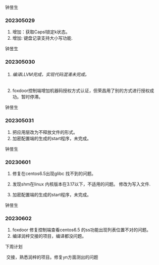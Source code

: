 钟昱生

### 202305029

1. 增加：获取Capsl锁定k状态。
2. 增加: 键盘记录支持大小写功能.

钟昱生

### 202305030

1. ###### 编译LLVM完成，实现代码混淆未完成。

2. foxdoor控制端增加机器码授权方式认证，但荣昌用了别的方式进行授权成功。暂时停滞。

钟昱生

### 202305031

1. 把应用层改为不释放文件的形式。
2. 加密配置端的生成的start程序，未完成。

钟昱生

### 20230601

1. 修复在centos6.5出现glibc 找不到的问题。
2. 发现shm在linux 内核版本在3.17以下，不适用的问题。  修改为写入文件.

1. 加密配置端的生成的start程序，未完成。

钟昱生

### 20230602

1. foxdoor 修复控制端查看centos6.5 的ss功能出现列表位置不对的问题。
2. 编译润梓交接的项目，编译都没问题。

下周计划

​	交接，熟悉润梓的项目。修复yn方面测出的问题